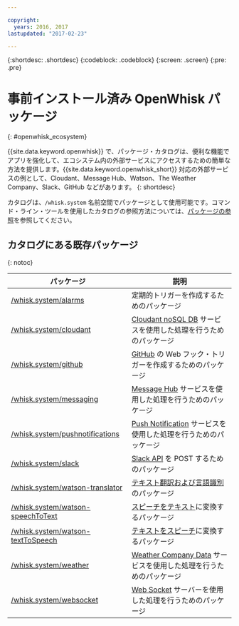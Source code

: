 ```yaml
---

copyright:
  years: 2016, 2017
lastupdated: "2017-02-23"

---
```


{:shortdesc: .shortdesc}
{:codeblock: .codeblock}
{:screen: .screen}
{:pre: .pre}

# 事前インストール済み OpenWhisk パッケージ
{: #openwhisk_ecosystem}

{{site.data.keyword.openwhisk}} で、パッケージ・カタログは、便利な機能でアプリを強化して、エコシステム内の外部サービスにアクセスするための簡単な方法を提供します。{{site.data.keyword.openwhisk_short}} 対応の外部サービスの例として、Cloudant、Message Hub、Watson、The Weather Company、Slack、GitHub などがあります。
{: shortdesc}

カタログは、`/whisk.system` 名前空間でパッケージとして使用可能です。コマンド・ライン・ツールを使用したカタログの参照方法については、[パッケージの参照](./packages.md#browsing-packages)を参照してください。

## カタログにある既存パッケージ
{: notoc}

| パッケージ | 説明 |
| --- | --- |
| [/whisk.system/alarms](./openwhisk_alarms.html) | 定期的トリガーを作成するためのパッケージ |
| [/whisk.system/cloudant](./openwhisk_cloudant.html) | [Cloudant noSQL DB](https://console.ng.bluemix.net/docs/services/Cloudant/index.html) サービスを使用した処理を行うためのパッケージ |
| [/whisk.system/github](./openwhisk_github.html) | [GitHub](https://developer.github.com/) の Web フック・トリガーを作成するためのパッケージ |
| [/whisk.system/messaging](./openwhisk_messagehub.html) | [Message Hub](https://console.ng.bluemix.net/docs/services/MessageHub/index.html) サービスを使用した処理を行うためのパッケージ |
| [/whisk.system/pushnotifications](./openwhisk_pushnotifications.html) | [Push Notification](https://console.ng.bluemix.net/docs/services/mobilepush/index.html) サービスを使用した処理を行うためのパッケージ |
| [/whisk.system/slack](./openwhisk_slack.html) | [Slack API](https://api.slack.com/) を POST するためのパッケージ |
| [/whisk.system/watson-translator](./openwhisk_watson_translator.html) | [テキスト翻訳および言語識別](https://www.ibm.com/watson/developercloud/language-translator.html)のパッケージ |
| [/whisk.system/watson-speechToText](./openwhisk_watson_speechtotext.html) | [スピーチをテキスト](https://www.ibm.com/watson/developercloud/speech-to-text.html)に変換するパッケージ |
| [/whisk.system/watson-textToSpeech](./openwhisk_watson_texttospeech.html) | [テキストをスピーチ](https://www.ibm.com/watson/developercloud/text-to-speech.html)に変換するパッケージ |
| [/whisk.system/weather](./openwhisk_weather.html) | [Weather Company Data](https://console.ng.bluemix.net/docs/services/Weather/index.html) サービスを使用した処理を行うためのパッケージ |
| [/whisk.system/websocket](./openwhisk_websocket.html) | [Web Socket](https://developer.mozilla.org/en-US/docs/Web/API/WebSockets_API) サーバーを使用した処理を行うためのパッケージ |
